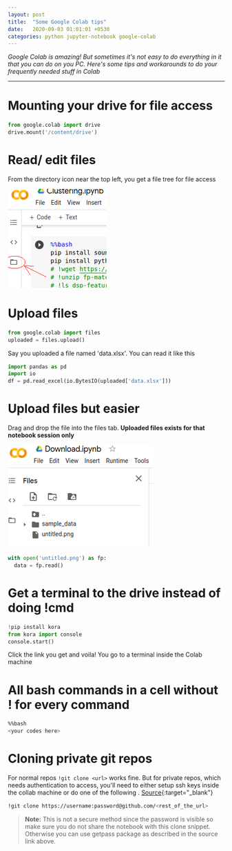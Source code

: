 ```yaml
---
layout: post
title:  "Some Google Colab tips"
date:   2020-09-03 01:01:01 +0530
categories: python jupyter-notebook google-colab
---
```


*Google Colab is amazing! But sometimes it's not easy to do everything in it that you can do on you PC. Here's some tips 
and workarounds to do your frequently needed stuff in Colab*

---

# Mounting your drive for file access

```python
from google.colab import drive
drive.mount('/content/drive')
```

# Read/ edit files

From the directory icon near the top left, you get a file tree for file access

<img src="/assets/images/2020-09-03-01.png" alt="read/edit files"/>

# Upload files

```python
from google.colab import files
uploaded = files.upload()
```

Say you uploaded a file named 'data.xlsx'. You can read it like this

```python
import pandas as pd
import io
df = pd.read_excel(io.BytesIO(uploaded['data.xlsx']))
```

# Upload files but easier

Drag and drop the file into the files tab. **Uploaded files exists for that notebook session only**

<img src="/assets/images/2020-09-03-02.png" alt="upload files"/>

```python
with open('untitled.png') as fp:
  data = fp.read()
```

# Get a terminal to the drive instead of doing !cmd

```python
!pip install kora
from kora import console
console.start()
```

Click the link you get and voila! You go to a terminal inside the Colab machine

# All bash commands in a cell without ! for every command

```sh
%%bash
<your codes here>
```

# Cloning private git repos

For normal repos `!git clone <url>` works fine. But for private repos, which needs authentication to access, you'll 
need to either setup ssh keys inside the collab machine or do one of the following . [Source][1]{:target="_blank"}

```sh
!git clone https://username:password@github.com/<rest_of_the_url>
```

> **Note:** This is not a secure method since the password is visible so make sure you do not share the notebook with 
  this clone snippet. Otherwise you can use getpass package as described in the source link above.



[1]: https://stackoverflow.com/questions/48350226/methods-for-using-git-with-google-colab
